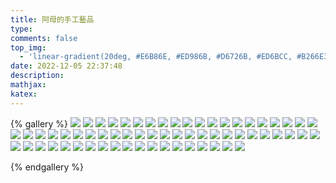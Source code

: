 ```yaml
---
title: 阿母的手工藝品
type: 
comments: false
top_img:
  - 'linear-gradient(20deg, #E6B86E, #ED986B, #D6726B, #ED6BCC, #B266E3)'
date: 2022-12-05 22:37:48
description:
mathjax:
katex:
---
```


{% gallery %}
![](https://lh3.googleusercontent.com/TUne5HPdHnvxDj_w5_VLKF0LGn7--aOBbPcIpCl-0PjfTbDvIexxeus4xBjmpKnzhEQy8FPuENLLCRRg5js2ik6DggRetFx38LuT45eAZt-AiFD9rssA7HjHeFge__qaPc4cv5IB82g=w1920-h1080)
![](https://lh3.googleusercontent.com/W8ovWY6sQtIwI6JyIRJYgpH3UUZcegpD7lwYqLhnViNLWDETNEscNKZBglxQ4aBch2TtLjmQYY7HzOvhHOY79aPLk5Oxx6ctyRS6DgFIWBOppEHnkjlkrgOOYY2sVkQAXD5jS8G7HTA=w1920-h1080)
![](https://lh3.googleusercontent.com/lCxLPiAGGw6YRCxntKr4CLRFB4FYcmE4yjJdLAZifTBx1JkAtxFo25Xm87soZuiwdPxc97iIlBpcKpLIJZcmu3fLP6LcCvdWCVzF_O1K2C29qhrYDJc3U161gtEn42xvTm50P7HKwi8=w1920-h1080)
![](https://lh3.googleusercontent.com/4FkoE-XZ6tWm-Y-9zsN0P0nC_dGrri_lDQxJImjnkksWXNpZTMnny6vMjspQBrrZCW_1rFc-DES_8KoSRai42VX8rp-6RJMCOcZu1DqQDbM_STko6zvv93hP-qNJ5WdXkR3xAo0OPp4=w1920-h1080)
![](https://lh3.googleusercontent.com/5hvuSffH1U4U32XV_hX8aN3c9SL7SVKsZ2PY6JyNX869sfxi4UqCyEnC7uYHgV2P6PPWVuErjwWzWFCL1Rs2UHjpg3v2a4fLl2qDn9uR2ps-cmYwbFEmMtwBPLJ5yEGGfnA9w-cvMLY=w1920-h1080)
![](https://lh3.googleusercontent.com/YiK5mdzcLG6pRhZ7tiYN8CyfO3M0HNdWsCuLW7xDjMMZa5MN1PJUj-eoj02LPSqCNKjcj7guFadNGCNVZC1i4IUUF1pY7b1aR71jmoLb2JcPk7elrc73Vw2H9swSd-8qdiI4IjPQj9E=w1920-h1080)
![](https://lh3.googleusercontent.com/MagMuSykz-RnS-0FBKJbvOXo-GXeARcErmyhKppaRd3SsTCmHT63a_yYwshz5RdMokVJvkpl8nX8qil0-hamzfGf_t6Qt6DiuaNnFhszwcUo-cMxlGVUujkR7rF6w8OP1780lXJOjKg=w1920-h1080)
![](https://lh3.googleusercontent.com/OJZ2C-8h4YCEouJReXA3clxmrvVLD9C-zssSZJ35-RzJAoapKIwqt8lBOaHpszsdn8rNLNO7G1gtN1Xo4DIxaDjWgWUAEr-_Rb0f1un4fB6ytZPnICNukBHHe0uu-GEo2LYy0TYl8kk=w1920-h1080)
![](https://lh3.googleusercontent.com/7QgXgIZiOExNTAVNS1OqFUydLeMMbdPnl10mzARS6QiBtZd3OglNxrmJUajwM6VPgO9Z5nxUg1ruhzGKOfDnpJ_GlLXrahNcKokKuf9OreYNYGS8zwHcb419WcCGkmITtsbaXBfOi9w=w1920-h1080)
![](https://lh3.googleusercontent.com/lhadbudN67DbowyTIbNK-M5fxwAEpsFzQNu20WpNy5ItxPA-ABwC1_02jbhlr4eU2J6mxkMyzq6GMGYMaIQN6728ohK7omBFIiuRl7gpRfCzIm5d_mIBd9gTfX1ADHBf1JA-uhHh8VI=w1920-h1080)
![](https://lh3.googleusercontent.com/-JU4P3Bn8bYY8rLlolNytzcBVTCpSQ4rr5YgZ9nHHpcrFWBd26QDhYktCDCOPzPKkYupuRf3p1pdMn9MiLvJlODEskIToUPgaNz37qsyqcmxS85VoLFJMHkb97bQZO9TsYXMXHN0-PU=w1920-h1080)
![](https://lh3.googleusercontent.com/tpFXv98N2FVp-G3HjHubAbyDG-gv8_JXC1MsdARMqVUEc-zmrvQPuxYKVT-yivlZ_couW8cO0kIV5dvzgQaplMzMxyRJj1s6AfMftLJ8RU4cLBPtJ8OM_md3ozoOMhJ4dR-ZbP2ao40=w1920-h1080)
![](https://lh3.googleusercontent.com/JByTRSvnACGqwv8zpFmuoBtSgpldVRYzzsTIdfDzWwC-S32fELnuMIsDyogLCCuPI_HgHV-BMNIa8dBusl4IvtuKD64JZyxX7wZ6vRP5Td7ldM9Dab-LZ1W40crnRl5f6Um0c3Jo5cI=w1920-h1080)
![](https://lh3.googleusercontent.com/yHntjHN2-0q-nSW2DRpl3NByucCKAmWmjz6_HOlYJQnu7BbzgnXIjEN6rnrwTfiPX87DT_HHpp8GlxGZ2eS-qNl1fXfsref71guP5S75cpEB7OYvjQCpNbyfp-JNP2IY3OaX1P7Ydhc=w1920-h1080)
![](https://lh3.googleusercontent.com/JktraPjhsdJhMEZSyCHzRzekv-hFL-HVRYhV0pYxyNIaTqZxnXD51YtXTuAMcQqWjlUC8x4l4mx0dJCDdHpaB7kHdsdyrN1dr1qaekZlz1Jyn9bFrk0jYKJqD8srr4-yD29Tbw-3S9g=w1920-h1080)
![](https://lh3.googleusercontent.com/QjOlFHsgYhePUY0bn8_XbX6CIR7YpYM0JTGUwbxaL3Z5ZwWr6ceBGrLvM4qOwotUAgUPc-ALh1Akf5JEfk8K75OJ7nxnoos0_O-kNK0nhsyyle6BP_VwtcK6p_5RUbtp6gm3IMJPaow=w1920-h1080)
![](https://lh3.googleusercontent.com/rbSOdmohxaqLtlXugj2b4VaMFm4stdRUH3C_KGBI0fwoJRqfhkweroW5P3kcbI59qE0ZGHS7xOzDNE9bMlkx80lQ69EhAyOPTx_GG3WcNxzynJflDQitFz76GxA9eCqI-h3F65ZVxq8=w1920-h1080)
![](https://lh3.googleusercontent.com/xLwqMCBPuIPGkPFrtY6VHHV_l55WO_3t-X_tRSpWEamrJvpCzpbMkpSe4DwEaRA65k7jgpgpAYFoNE1ZJAMYTGzfMr9Fj9c6_HIfEinMDHk1gZl1wZpNrqXPLeTVZ082IPtLfcYNEN4=w1920-h1080)
![](https://lh3.googleusercontent.com/D1lYHwqqFpF_EtMaNoI1Lguuj__64lrKKJU6ejYQJDaKwpIgOCDo1vyHSd1DDI2wBvT44U4-chnkTi2kP3oaZxyR4nwsvG88ckLZxTiBLXCfPHIKgegBluLPUtsUWLU9Hq8A9kebBeo=w1920-h1080)
![](https://lh3.googleusercontent.com/vTtop6yS3dJCBP3ZreFkH85zKu0BkpQ13L7nFXiIgsnrnpt5qKnu2KpHywHI9UwMA61cQNykox3OyNDiioQft2y2DC7Q8lCj8wGEiPAcqrGOqoRq7HpEVtmWmWF-P6MG4VDDHDCnlHc=w1920-h1080)
![](https://lh3.googleusercontent.com/zzvCpFXfCusrG7TeQ2GhccDAnYvKusyq3jXrhz2f-yAqZav7zaZzlP0SinOe-RfjEMeSr8gNK2Fghc5pTAMaYvt1PH1h0o4evYfgkzX2G6iCAL0c-PkgJ4BETdKG3kvkHibv-pV5F2A=w1920-h1080)
![](https://lh3.googleusercontent.com/gfML6tyERIQ1xx3RQUB2G0SIwasaQo3_Wg6YD1_D6meHvwx0DM1VTSEHi7x-DK9zF7R4rjWO7UL0MwpdHXnNhfikfoIeirfxjNDHhzxK_0ry3aDAOKE-C6qq2TM4gx5ut9rZljWHiH8=w1920-h1080)
![](https://lh3.googleusercontent.com/cNGYgb2_CCHOcD8hI19XVpbh29SLk9zeI2WL2eXjBBLpVaPncPweX7JI4-uDrWUvSiSZtM8D06MaFkja6KVWNPN40116aTRrYDaGbjKNKyFW7W6rrFldtIZRIHGPcmDT0LwT3vTtuP8=w1920-h1080)
![](https://lh3.googleusercontent.com/6wEAA_wY1Q2mKkDYpJwriRjDGdoD0Ti5nmsapF9ivsxBMRhudzg3HedgaGsR3VKLvdxAwIadOZ_cEttCBYcZOBvk2WHNc-m53XIasg83HogxKoL-N7PuIHzLdwj6fICSkpt1XiwNiGY=w1920-h1080)
![](https://lh3.googleusercontent.com/e4wy8-Ehq1eWvlX_hvELknp46f7PWNKd2rW5qRQYzBL3nfoKZRWW46kKfbOeSi5nhlJtnuXsGAnypUQqwRYrXbdMuZlQFWHXddL1qMKzq09Hk3Tp7nXf-ZLL1GUYXK1WPdGAjiFcC0I=w1920-h1080)
![](https://lh3.googleusercontent.com/6rPEsfl_wjb_zx6EyHe-es9Haq8ewyqnFzVSfzINQLZlh66ItJOGYsnMsuEe4RaoL13zbCk02k8qz1lr2uKGrrbZ8Sd_NE9W6PEcVwOfqgdzs7XEZdgnVdRp85WKhVJ51viw79p64gc=w1920-h1080)
![](https://lh3.googleusercontent.com/mOcX8m9gG2IxHsDGf3wVmiDhHFJohh-XuDntrPqx4KKZRjY9j5e0F9YMH8gAtR66YKNFI-x17aJj_Nhiov-UxjvD73698hPmyt9yGVASCXNmjxkKf3Zccaz5RmHkNhO3ljdciDisMvQ=w1920-h1080)
![](https://lh3.googleusercontent.com/gd3q4MQHDVQjyG2i-YCsOLdbd7jFieBCPuzdWxqAogdZvAO0Rg2EhE4H-NlD1OZRD2kxsLs7dSlkQ485fgW0ckAGEs3GUp980HEG71xtZUyM0oIhB8f1e_fjD572aKW3M1y_aZRf5Jw=w1920-h1080)
![](https://lh3.googleusercontent.com/JqstNEG-gIvmQCf9cjvqA_ZhnaBWydA8MPc4H_Sk_ji96ha9UNHFNLT033yN_iFmnoFiMTjFYKopmYbVJis24T6zAJXUOkGPwncW7l7uZ8Xi9uE5JwaE6ekTD58Wnd8yjCs5Hdi3uos=w1920-h1080)
![](https://lh3.googleusercontent.com/1p6hkCcfJnKWWVHBK80NULVGU0L7-oCx0c_-5dyVdGgU9JlKemV575fhvGFZArt6gmZc8Diiym2nEQ4_ZNE3MFefyeuRRmbznjpw1_p4rVln__m_qD3bg16FztRB1kxO0UWHdAQu3Rw=w1920-h1080)
![](https://lh3.googleusercontent.com/YqgasNP6tMa70YaSthTOAUyED1yXdghaQN1PlXITuq1Yg01WI9qtzMNTXjhr0YYqvR8Bi558qXpT7D2aAAMqz3m_lrI3YK7O8hHZi-ELTV2W2dtdUxXso0CJvVgL5kxm4uXrc8d5kWY=w1920-h1080)
![](https://lh3.googleusercontent.com/haY65QGqc5uS1u85m9I9wmCYNn2TLzIm4_4IndNMeodPHl6i_DxrC8zrZ31XE2CqDDx215lPdMh7incmClljkxLF_l-G5sm9XmTkmqS_NdF6o3XpP5dv_WG09jsnfH1dxNGD8qPVnms=w1920-h1080)
![](https://lh3.googleusercontent.com/xViJOnJydhr-naYFJFBaXnvl71xocipZ_2ITaA_xr-XP04_vu6uRBhTOntn9ELRMi85D89YMOjdWRS5vC6gQszKtXM2QigzvnSyFgvBrklqZA0IuZ5C6314pgMZVrzAUZ-sn5A6uH5s=w1920-h1080)
![](https://lh3.googleusercontent.com/ICuHW5Hg-W7PhvOXSrwhDcTH9wj6hjZEQc4-yydu1RGKqZF1hpHOToS1A8ZcojxlJ11AKryMp0eSY5UDRvbRx6scGoyYejgCmDVxSs8WpzPP418KW9Q5-Go_1kvfoaWCyKDg13dWa30=w1920-h1080)
![](https://lh3.googleusercontent.com/489vD35fu2cjVpN7EEFg6ea0oXw3Cwz3Nm-FWQikd1-XEqt61APOvT3sXq_0BRa6NMtB82Y1MNRMpL6FqHnH2WvRAJUvMiT9YK3ZF5WS9VD93iPw8TTMhwMEpBOYAmJCPD_m-8K_kx4=w1920-h1080)
![](https://lh3.googleusercontent.com/Sr7yHB7w0XND6CKQeM5MuPSf83t3E09lrzAWZhGeYTnRJUepOTKDuBt9FTR6rrVWkjiwzfXen6MMKCw5nJwebyfLOoJGGdDqfn6j2aviiC1V_7lJ5rfZZUbvXKDrtpcmgHxr1Gquhq0=w1920-h1080)
![](https://lh3.googleusercontent.com/VwDbfAEtoEtWD0DVqvXcZKd3DLxfwKfTiSnUoG4dYQB36nmSU_M_bn0CsiCSV-bvKOHiKBVkBtHUg3uMErvqQRdQW5Y5cFINZDW4222ji6l3ldA2bJP-iWaiMuQYWv74m6EMG34I-w0=w1920-h1080)
![](https://lh3.googleusercontent.com/TqlEKYPF2icBMarlsmd1Y0I4qhvLZNh7vO6bzLbW81znaGuCX4kU7gr_PAfntms8MXJrCSUUsvRbBoWjbsWzJ8dZvgg-jGzTUNLY366tSi0g66cIo-VyzPK8e3feV6yYEK8itaj-TTU=w1920-h1080)
![](https://lh3.googleusercontent.com/xf64cA1ROokdAS2B-Uk2Ajrz8eAwfQyWB_l4VCDiPc1gArllpprU4y9TwoZg5exte7CJ0lpTSDosUMhYGzV7Vif9vCyuXLd29gqz3kNVhH9qYyuISDJ-ZX3U9wiPg5IFn6VHPrqNwKw=w1920-h1080)
![](https://lh3.googleusercontent.com/rwvxq8nQP-TXRB-lgbbFa1hFCvpd6-hj2_ClitqjF_kgKXw59_trTZOcPzTD1GoxVPiE3Y-yG_xC3dGclqbpEFIilhhGQPJP57pywSp6yFcJxo30xIMNOIaKdcQNLk0q0bRYVfqd9Cg=w1920-h1080)
![](https://lh3.googleusercontent.com/fxbyKxD8_EjnUtdviWm-1CaqYUX_uvpJJ1ESJwsI5cG6BgY6wYxNKg1hXjbO4wElll3Jm68CGOrr1B7Q5BW_nVitViSAmg6rqVzrkzhwBNgmJiIXy4JunQe0JjrkMjWvP-iKp5CIl54=w1920-h1080)
![](https://lh3.googleusercontent.com/2TjEMzHQ2S92v5t5LtpNM3tolAt5FIkBNmQecsR6CKggu1osd7o-egiJbChQQ5zGFqtCV9fV8EyLL1uHBAsYlVB_mZPMKnzeCMJhmoCID3Cliykp8Lye9RsgaKA1R6dsZiPpyW35aC4=w1920-h1080)
![](https://lh3.googleusercontent.com/goJRfBZ23spnsAX4y2KLq9vIWoKrQogwzZ7BXU89yq0a5VSR2yZyv0QBju9rJZ1N0ILtwavm_HmvQ4P_u5JLnNhs_C974N8Pl2rA0O9cx1rJvL1_jtKJ-55htZJYqNGetLeyc4H-mpw=w1920-h1080)
![](https://lh3.googleusercontent.com/Qv5--srYPWqF4xSchCN_ww3_ywypaYZc9DVbA1-sCeg689IBh_b4EdGbGqQvFcbrK5EC9TVQzNpI9XM6SzuetQGYl4nS04lgcF8PQM8BuDpICJxVD210_QSXvlrvWolFsmMJSjCvGC0=w1920-h1080)
![](https://lh3.googleusercontent.com/kspjrrbqtK8RadZYQ7goesRTPM5JHSKHrRbGjCyHo02Pafk-iK9noNyyABI9q_LwpIZ3ofp3cd3dCQh8qdM4VTwvJh6TCqqUKFS3so3Z95EUGHI4RIbdbBfB12zA-nbeVz--SQwYZWs=w1920-h1080)
![](https://lh3.googleusercontent.com/owSJ_JZVGWbL2dApsCCO9iUui0SiqaJ-UNWxLKVJtpCdWhqaMbvVqoSHg6tiU-Rpd3IRm-rLf2gOGYqkviwBwB2faKVeY1WtFmE4O04eZxrq5lggSFut6AFfhJlFoy1CfEZ3zf8r3Q8=w1920-h1080)
![](https://lh3.googleusercontent.com/lmTBzH3oepbXq6A9wqvp9s-0gSovsiYKsSk5J2f0AYfh2zWiBtxe5Aq5_iHyL7mYCyxNHJhe9yF-_2FhshK-BHbL0ewYfniK_X6fpsBRefBoFu8t-sX3CBOydMF3uHDtQ6zUl_-631U=w1920-h1080)
![](https://lh3.googleusercontent.com/K0MqFyZoMrEziwdHpRySks7llQJ0X7msooNw4AVnmY0h0U2RyQ4lkwW-2nO6XF1HwtHlEf8EKdlNsIY4iy2z9vktykD4kMStPUduw3kVHbbxBYA2rEsHiyVc3YbSQ7MEYc9vEuF1IHA=w1920-h1080)
![](https://lh3.googleusercontent.com/a4syJ3XclPg7Ru-GiKok7ZjiOL-MUIC9OP8MNGJI9D66nBZ7aXl8ofeHtSg987yzNzK_8CaCIy_iqYrjUraZ44oNjSEskRZWWk1h-hR2LweCpkQFLNhFraa2ZZJAeSAkYR1Ws24hfNI=w1920-h1080)
![](https://lh3.googleusercontent.com/Wq7xTGTMXsyE11oudjNyx4vMerSSxhcbTUxPqY1UiSkQvVMcNb3qxKHpFaDC3qCnU1gq5j659QaKiMy7KiWK0ldUfvz2SyfgfPAHg76fqDKuSDXAmEkzMFwBazPk3_oaHIWiItZwZL0=w1920-h1080)
![](https://lh3.googleusercontent.com/tZvTZUwTbxphIkbiUw-YmSzxJuvD7Aix8o2Biatpr_yk5cH4NaR90fQm6EztXsZgMgPc8TWMlcztmXpK7fiSUUNUXgo-8BTvrElylYJr2J4mevvTTfxax5qtw0rBr-lSwjqcbkh6hoA=w1920-h1080)
![](https://lh3.googleusercontent.com/VjwttMQ0UPGKABxu0lwF1stliiU9PIYd-LFAnfTS-5D-oikKnxEyFZ7kT-57OBmY72inf3x9Gzx-MA7HWiJSeJH0KDrJ_p-R0HITRgntN7cO6MoNu9HIOHYotMnMxvS7K7xkcHh2184=w1920-h1080)
![](https://lh3.googleusercontent.com/NaUivOs-d_e8rB9d0XHgL-FZi_fjTZPDPtmyy2rVR2egtZ_hHoc21adhMVHSplCVnJVcVP0fAk1d7N8lu23ELIcA2sp862VKSgkUox5MoqksZ0Tm0GhWdjS9ZbtmAfC-wXljOGaRejo=w1920-h1080)
![](https://lh3.googleusercontent.com/ZKrK4r5--oep1EXTwQx5Xo7a7jc8DjwRpt4cG8NNJXppx9mu2NmYfodxy_erz97ypmf-PRCTsRd5XgGN1g-6tfIWgXWpYM2PvJiYHnsMMx7kreVGkAD7nXDNbJwZssGYfY_iN7fc9cg=w1920-h1080)
![](https://lh3.googleusercontent.com/xULc26TCkzz94x5LzYNiYlKOc2gAWCDXGG_ZegEZzb_68WD_2aADVubjdFBa5hD-oIjklbpK1guoPYyn1tX8ckI41hkxB9IFpkX30GUk4qDeYYLQNT_RmKMy800dhVTP6pUSBmh0J-Y=w1920-h1080)
![](https://lh3.googleusercontent.com/UT6lWqcOxUAZ9S_knqbOwzD57_feZgGurXWZ2oI77kpl1H46YuurgXj-RMQOVGZlbaATJJyXE0qdNlcNyRnIzrVAj0YCW1Hd89OlbkYnVkACbpGX-Qn45ownPykuqr48wBW0wpz-ZEU=w1920-h1080)
![](https://lh3.googleusercontent.com/gVZF-wySG5lJ4RQgogOWN1oBNYN7D9cEwincI4b9e7AIyN9t5X28jrgh0XELSr5X4IgtgiLGWIybbxRwtMHz1hy0UuHJu5eyN3qfGwVoVwtg38EQzq04ENqxNChA0pHAVQuTVCSkEiA=w1920-h1080)
![](https://lh3.googleusercontent.com/k94mctEgRZZq4RtcKXmhboy7AC2BBero3Eodm6QpmcBY2NprORRcEPeat9_RzB6OOGcVyHw_eqaxmSw7ev0G_WIwWGLEsItLZZpJ8Km8fcSGWokm7T8CXw6gVeT-k0XFGyIrBtKXapM=w1920-h1080)
![](https://lh3.googleusercontent.com/yyl1JKiJ_qw2v_XMHLcFt7Bp1T-L2pnSHvhDG6QIm60rlKe443uQTz0u3B6uIn8FGzLF6rTqIIigzszsR0MHdB_wD4gpuk7Z3R2AuzrvWd-RTM_bkN8cGtg5I8ES5FaQhddBjmRaIDE=w1920-h1080)
![](https://lh3.googleusercontent.com/lIjdHiUyldx8f2nSmq6f3taTGimt8hY0K-V825mOg1yRM3UFoJp_BMWKrGgC8_SmQfyQqjU2JZPJXvkqxu9PIKGw-V6SOv3VOF9yXYDFVOlOE922mKbN3faMrrcbn9DLxq0rwMvO460=w1920-h1080)
![](https://lh3.googleusercontent.com/Q2d1_-lb4pF3CL87y_dBYB1BvrBr8crpuQk_h7GCA3GACfflqhY4Zul1uiRi1T9PJcjLAE8SGw_Kav9UaTcLYirtCxbh7Ciijz-snoeRasg28gYmpxCpuEaBnjehRVO0HMJZHvANLCo=w1920-h1080)
![](https://lh3.googleusercontent.com/4z1TWyHm57v7pIL53b5qsUwFwr_To_l7shs0Nas1sftIL8ydqVwSiphNWrc1FFmdI9ZgBTXb99MrpSEPMXk-hY96qSHfsO7RAdJLvn9uY91RNOhQgzivhhihG4KVar16cj2dJLFhNog=w1920-h1080)
![](https://lh3.googleusercontent.com/WG4D1rKyr1k9LrfLIrcanmjof4a8kXcYJxi9Z2-MmepsePGYGAk2BVZUCPIjirl_6D-lNM8OtqLyXKNpO_UT8cEtfu_qjGfLm1aJK0cT0kOGOOWMdNOY7ObxtItwCZxGxul1NNb40b4=w1920-h1080)
![](https://lh3.googleusercontent.com/-bsMDh1NH-UytXD86yHejgZLQmPhGJbtNnL2NmqcEJUGX8xFlxNRL1OZnhQVLUD0w68ol_T5G3NyZCpMCSnJ9_ZuF9I3n_w-qwmkEAZPHeRcvy_OSTQdIHp_bNNbaZVIylUdyHWU4hU=w1920-h1080)

{% endgallery %}
